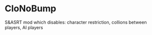 # CloNoBump
S&amp;ASRT mod which disables: character restriction, collions between players, AI players
